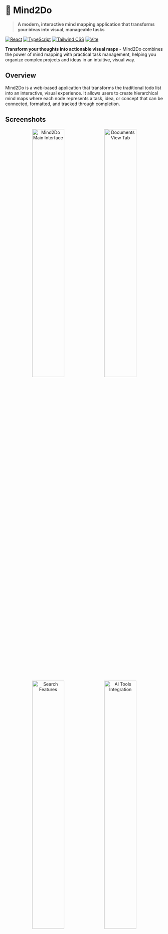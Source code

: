 # 🧠 Mind2Do

> **A modern, interactive mind mapping application that transforms your ideas into visual, manageable tasks**

[![React](https://img.shields.io/badge/React-18-blue?logo=react)](https://reactjs.org/)
[![TypeScript](https://img.shields.io/badge/TypeScript-5.0-blue?logo=typescript)](https://www.typescriptlang.org/)
[![Tailwind CSS](https://img.shields.io/badge/Tailwind_CSS-3.0-38B2AC?logo=tailwind-css)](https://tailwindcss.com/)
[![Vite](https://img.shields.io/badge/Vite-5.0-646CFF?logo=vite)](https://vitejs.dev/)

**Transform your thoughts into actionable visual maps** - Mind2Do combines the power of mind mapping with practical task management, helping you organize complex projects and ideas in an intuitive, visual way.

## Overview

Mind2Do is a web-based application that transforms the traditional todo list into an interactive, visual experience. It allows users to create hierarchical mind maps where each node represents a task, idea, or concept that can be connected, formatted, and tracked through completion.


## Screenshots

<div align="center">
  <img src="1.png" alt="Mind2Do Main Interface" width="45%"/>
  <img src="2.png" alt="Documents View Tab" width="45%"/>
  <br/>
  <img src="4.png" alt="Search Features" width="45%"/>
  <img src="3.png" alt="AI Tools Integration" width="45%"/>
  <br/>
</div>


## Why This Project Exists

Traditional todo applications often present tasks as linear lists, which can be limiting when dealing with complex projects that have multiple interconnected components. Mind2Do addresses this limitation by providing a visual, hierarchical approach to task organization.

The project was built to solve several key challenges:

- **Complex Project Management**: When working on projects with multiple phases, dependencies, and related tasks, a linear list becomes difficult to navigate and understand
- **Visual Thinking**: Many people think and organize information visually rather than linearly
- **Task Relationships**: Understanding how tasks relate to each other is crucial for effective project planning and execution
- **Progress Tracking**: Visual representation makes it easier to see overall project progress and identify bottlenecks

## ✨ Key Features

### 🗺️ Mind Mapping Capabilities
- **Hierarchical Structure** - Create parent-child relationships between tasks
- **Visual Connections** - Link related tasks with intuitive connection lines
- **Drag & Drop** - Reposition nodes freely on an infinite canvas
- **Resizable Nodes** - Adjust node size to fit your content perfectly
- **Word-by-Word Editing** - Edit individual words inline for precise control

### ✅ Task Management
- **Progress Tracking** - Visual completion indicators with checkboxes
- **Rich Text Editing** - Detailed descriptions with full formatting support
- **Multi-Selection** - Select and manage multiple nodes simultaneously
- **Status Visualization** - See your project progress at a glance

### 🎨 Content Enhancement
- **Text Formatting** - Bold, italic, underline, strikethrough options
- **Color Coding** - Highlight and text color customization
- **Media Attachments** - Images, documents, and external links
- **PDF Integration** - Smart file path management with auto-opening
- **Font Options** - Multiple font families and sizes
- **Text Alignment** - Left, center, right, and justify options

### 🚀 User Experience
- **Dark/Light Themes** - Toggle between themes seamlessly
- **Auto-Save** - Never lose your work with automatic saving
- **Import/Export** - Backup and share your mind maps
- **Responsive Design** - Works perfectly on desktop and mobile
- **AI Integration** - Chat with AI about your documents and tasks

## Technology Stack

- **Frontend**: React 18 with TypeScript
- **Build System**: Vite
- **Styling**: Tailwind CSS
- **State Management**: React Hooks and Context API
- **Icons**: Lucide React
- **Data Persistence**: Local Storage with auto-save

## 🚀 Quick Start

### Prerequisites
- **Node.js** 16.0 or higher
- **npm** or **yarn** package manager

### Installation & Setup

1. **Clone the repository**
   ```bash
   git clone https://github.com/yourusername/Mind2Do.git
   cd Mind2Do
   ```

2. **Install dependencies**
   ```bash
   npm install
   # or
   yarn install
   ```

3. **Start the development server**
   ```bash
   npm run dev
   # or
   yarn dev
   ```

4. **Open your browser** and navigate to `http://localhost:5173`

### 🏗️ Building for Production
```bash
npm run build
# or
yarn build
```

The built files will be in the `dist/` directory, ready for deployment.

## 📖 How to Use Mind2Do

### 🎯 Getting Started
1. **Create Your First Node** - The app starts with a default root node
2. **Edit Content** - Click on any node to edit its title and description
3. **Add Child Nodes** - Use the "Add Child" button to create sub-tasks
4. **Organize Spatially** - Drag nodes around to arrange them logically
5. **Connect Ideas** - Use connection tools to link related concepts

### ✏️ Advanced Editing
- **Word-by-Word Editing** - Click individual words to edit them inline
- **Rich Formatting** - Use the formatting toolbar for text styling
- **Resize Nodes** - Drag the resize handles to fit your content
- **Multi-Selection** - Ctrl+click to select multiple nodes
- **Bulk Operations** - Apply changes to multiple nodes at once

### 📎 Media & Attachments
- **Upload Files** - Add images, documents, and PDFs to nodes
- **Smart PDF Handling** - Automatic file path remembering
- **External Links** - Embed YouTube videos, audio, and web links
- **AI Document Chat** - Ask questions about your attached documents

### 🎨 Customization
- **Theme Toggle** - Switch between dark and light modes
- **Color Coding** - Use highlights and text colors for organization
- **Font Options** - Choose from multiple font families and sizes
- **Text Alignment** - Align text left, center, right, or justify

### 💾 Data Management
- **Auto-Save** - Your work is automatically saved to browser storage
- **Import/Export** - Backup and share your mind maps
- **File Operations** - Save and load your projects
- **Cross-Device Sync** - Access your maps from any device

## 🎬 Live Demo

> **Try Mind2Do right now!** [Live Demo](https://your-demo-url.com) *(Replace with your actual demo URL)*

### 🖼️ Screenshots
*Add screenshots of your application here to showcase the interface*

## 🏗️ Project Structure

```
src/
├── components/              # React components
│   ├── MindMap.tsx         # Main mind map container
│   ├── MindMapNode.tsx     # Individual node component
│   ├── ConnectionLines.tsx # Visual connection rendering
│   ├── FormattingToolbar.tsx # Text formatting controls
│   ├── FileOperations.tsx # Import/export functionality
│   ├── ConnectionToolbar.tsx # Node connection tools
│   ├── DocumentViewer.tsx # Document and AI chat interface
│   ├── MediaPlayer.tsx    # Media playback component
│   └── ThemeToggle.tsx    # Theme switching
├── contexts/               # React contexts
│   └── ThemeContext.tsx   # Theme management
├── hooks/                  # Custom React hooks
│   ├── useAutoSave.ts     # Data persistence logic
│   ├── useFilePaths.ts    # File path management
│   └── useDocumentProcessor.ts # Document processing
├── types/                  # TypeScript type definitions
│   └── index.ts           # Core data structures
└── App.tsx                # Main application component
```

## 🤝 Contributing

We welcome contributions to Mind2Do! Here's how you can help:

### 🐛 Bug Reports
- Use the GitHub Issues tab to report bugs
- Include steps to reproduce the issue
- Provide screenshots if applicable

### 💡 Feature Requests
- Suggest new features via GitHub Issues
- Describe the use case and expected behavior
- Consider the impact on existing functionality

### 🔧 Pull Requests
1. Fork the repository
2. Create a feature branch (`git checkout -b feature/amazing-feature`)
3. Commit your changes (`git commit -m 'Add amazing feature'`)
4. Push to the branch (`git push origin feature/amazing-feature`)
5. Open a Pull Request

### 📋 Development Guidelines
- Follow the existing code style and patterns
- Add TypeScript types for new features
- Test your changes thoroughly
- Update documentation as needed

## 📄 License

This project is licensed under the MIT License - see the [LICENSE](LICENSE) file for details.

## 📞 Contact & Support

- **GitHub Issues**: [Report bugs or request features](https://github.com/yourusername/Mind2Do/issues)
- **Email**: [your-email@example.com](mailto:your-email@example.com)
- **Twitter**: [@yourusername](https://twitter.com/yourusername)

---

<div align="center">

**⭐ If you found this project helpful, please give it a star! ⭐**

Made with ❤️ by [Your Name](https://github.com/yourusername)

</div>
